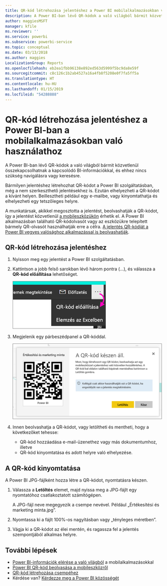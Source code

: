 ```yaml
---
title: QR-kód létrehozása jelentéshez a Power BI mobilalkalmazásokban való használathoz
description: A Power BI-ban lévő QR-kódok a való világból bármit közvetlenül összekapcsolhatnak a Power BI mobilalkalmazás kapcsolódó BI-információival, és ehhez nincs szükség keresésre.
author: maggiesMSFT
manager: kfile
ms.reviewer: ''
ms.service: powerbi
ms.subservice: powerbi-service
ms.topic: conceptual
ms.date: 03/13/2018
ms.author: maggies
LocalizationGroup: Reports
ms.openlocfilehash: eb2ea1fbb96138e892ed563d5999f5bc9da8e59f
ms.sourcegitcommit: c8c126c1b2ab4527a16a4fb8f5208e0f7fa5ff5a
ms.translationtype: HT
ms.contentlocale: hu-HU
ms.lasthandoff: 01/15/2019
ms.locfileid: "54288888"
---
```

# <a name="create-a-qr-code-for-a-report-in-power-bi-to-use-in-the-mobile-apps"></a>QR-kód létrehozása jelentéshez a Power BI-ban a mobilalkalmazásokban való használathoz
A Power BI-ban lévő QR-kódok a való világból bármit közvetlenül összekapcsolhatnak a kapcsolódó BI-információkkal, és ehhez nincs szükség navigálásra vagy keresésre.

Bármilyen jelentéshez létrehozhat QR-kódot a Power BI szolgáltatásban, még a nem szerkeszthető jelentésekhez is. Ezután elhelyezheti a QR-kódot a kívánt helyen. Beillesztheti például egy e-mailbe, vagy kinyomtathatja és elhelyezheti egy tetszőleges helyre. 

A munkatársak, akikkel megosztotta a jelentést, beolvashatják a QR-kódot, így a jelentést közvetlenül [a mobileszközükön](consumer/mobile/mobile-apps-qr-code.md) érhetik el. A Power BI alkalmazásban található QR-kódolvasót vagy az eszközükre telepített bármely QR-olvasót használhatják erre a célra. [A jelentés QR-kódját a Power BI vegyes valósághoz alkalmazással is beolvashatják](consumer/mobile/mobile-mixed-reality-app.md#scan-a-report-qr-code-in-holographic-view).

## <a name="create-a-qr-code-for-a-report"></a>QR-kód létrehozása jelentéshez
1. Nyisson meg egy jelentést a Power BI szolgáltatásban.
2. Kattintson a jobb felső sarokban lévő három pontra (...), és válassza a **QR-kód előállítása** lehetőséget. 
   
    ![](media/service-create-qr-code-for-report/power-bi-create-qr-code-report.png)
3. Megjelenik egy párbeszédpanel a QR-kóddal. 
   
    ![](media/service-create-qr-code-for-report/powerbi_report_qrcode.png)
4. Innen beolvashatja a QR-kódot, vagy letöltheti és mentheti, hogy a következőket tehesse: 
   
   * QR-kód hozzáadása e-mail-üzenethez vagy más dokumentumhoz, illetve 
   * QR-kód kinyomtatása és adott helyre való elhelyezése. 

## <a name="print-the-qr-code"></a>A QR-kód kinyomtatása
A Power BI JPG-fájlként hozza létre a QR-kódot, nyomtatásra készen. 

1. Válassza a **Letöltés** elemet, majd nyissa meg a JPG-fájlt egy nyomtatóhoz csatlakoztatott számítógépen.  
   
   A JPG-fájl neve megegyezik a csempe nevével. Például „Értékesítési és marketing minta.jpg”.
   
1. Nyomtassa ki a fájlt 100%-os nagyításban vagy „tényleges méretben”.  
2. Vágja ki a QR-kódot az élei mentén, és ragassza fel a jelentés szempontjából alkalmas helyre. 

## <a name="next-steps"></a>További lépések
* [Power BI-információk elérése a való világból](consumer/mobile/mobile-apps-data-in-real-world-context.md) a mobilalkalmazásokkal
* [Power BI QR-kód beolvasása a mobileszközről](consumer/mobile/mobile-apps-qr-code.md)
* [QR-kód létrehozása csempéhez](service-create-qr-code-for-tile.md)
* Kérdése van? [Kérdezze meg a Power BI közösségét](http://community.powerbi.com/)

